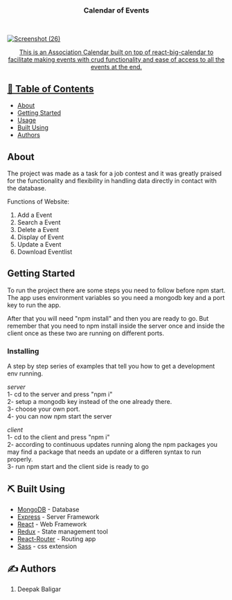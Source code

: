 <h3 align="center">Calendar of Events</h3><br>
<p align="center">
  <a href="" rel="noopener">

![Screenshot (26)](https://github.com/deepakbaligar-83/Association-Calculator/assets/99593920/6ecd271d-7417-46c7-b01b-f0880bd3142a)

</p>


<p align="center"> This is an Association Calendar built on top of react-big-calendar to facilitate making events with 
crud functionality and ease of access to all the events at the end.
    <br> 
</p>

## 📝 Table of Contents

- [About](#about)
- [Getting Started](#getting_started)
- [Usage](#usage)
- [Built Using](#built_using)
- [Authors](#authors)

##  About <a name = "about"></a>

The project was made as a task for a job contest and it was greatly praised for the functionality and 
flexibility in handling data directly in contact with the database.

Functions of Website:
 <br> 
1. Add a Event <br> 
2. Search a Event <br> 
3. Delete a Event <br> 
4. Display of Event <br> 
5. Update a Event <br> 
6. Download Eventlist <br> 

## Getting Started <a name = "getting_started"></a>

To run the project there are some steps you need to follow before npm start. The app uses environment variables so you need a mongodb key and a port key to run the app.


After that you will need "npm install" and then you are ready to go. But remember that you need to npm install inside the server once and inside the client once as these two are running on different ports.


### Installing

A step by step series of examples that tell you how to get a development env running.

*server* <br> 
1- cd to the server and press "npm i" <br> 
2- setup a mongodb key instead of the one already there. <br> 
3- choose your own port. <br> 
4- you can now npm start the server <br> 

*client* <br> 
1- cd to the client and press "npm i" <br> 
2- according to continuous updates running along the npm packages you may find a package that needs an update or a differen syntax to run properly.<br> 
3- run npm start and the client side is ready to go <br> 

## ⛏️ Built Using <a name = "built_using"></a>

- [MongoDB](https://www.mongodb.com/) - Database
- [Express](https://expressjs.com/) - Server Framework
- [React](https://reactjs.org/) - Web Framework
- [Redux](https://redux.js.org/) - State management tool
- [React-Router](https://reactrouterdotcom.fly.dev/docs/en/v6) - Routing app
- [Sass](https://sass-lang.com/) - css extension
## ✍️ Authors <a name = "authors"></a>
1. Deepak Baligar


